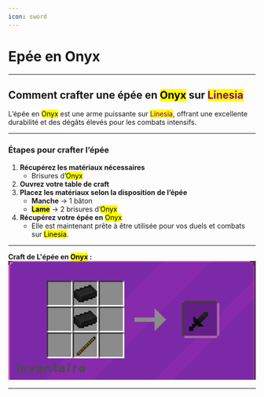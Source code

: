 ```yaml
---
icon: sword
---
```


# Epée en Onyx

***

## Comment crafter une épée en <mark style="color:$danger;">Onyx</mark> sur <mark style="color:purple;">Linesia</mark>

L’épée en <mark style="color:$danger;">Onyx</mark> est une arme puissante sur <mark style="color:purple;">Linesia</mark>, offrant une excellente durabilité et des dégâts élevés pour les combats intensifs.

***

### Étapes pour crafter l’épée

1. **Récupérez les matériaux nécessaires**
   * Brisures d’<mark style="color:$danger;">Onyx</mark>
2. **Ouvrez votre table de craft**
3. **Placez les matériaux selon la disposition de l’épée**
   * **Manche** → 1 bâton
   * <mark style="color:$danger;">**Lame**</mark> → 2 brisures d’<mark style="color:$danger;">Onyx</mark>
4. **Récupérez votre épée en** <mark style="color:$danger;">Onyx</mark>
   * Elle est maintenant prête à être utilisée pour vos duels et combats sur <mark style="color:$danger;">Linesia</mark>.

***

**Craft de L'épée en&#x20;**<mark style="color:$danger;">**Onyx**</mark>**&#x20;:**\
![](<../../.gitbook/assets/image (18).png>)

***

